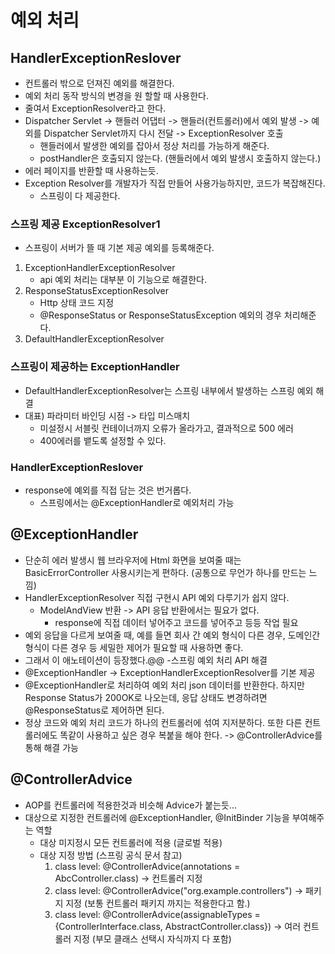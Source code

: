 # 예외 처리

## HandlerExceptionReslover
- 컨트롤러 밖으로 던져진 예외를 해결한다.
- 예외 처리 동작 방식의 변경을 원 할할 때 사용한다.
- 줄여서 ExceptionResolver라고 한다.
- Dispatcher Servlet -> 핸들러 어댑터 -> 핸들러(컨트롤러)에서 예외 발생 -> 예외를 Dispatcher Servlet까지 다시 전달 -> ExceptionResolver 호출
  - 핸들러에서 발생한 예외를 잡아서 정상 처리를 가능하게 해준다.
  - postHandler은 호출되지 않는다. (핸들러에서 예외 발생시 호출하지 않는다.)
- 에러 페이지를 반환할 때 사용하는듯.
- Exception Resolver를 개발자가 직접 만들어 사용가능하지만, 코드가 복잡해진다. 
  - 스프링이 다 제공한다.

### 스프링 제공 ExceptionResolver1
- 스프링이 서버가 뜰 때 기본 제공 예외를 등록해준다.
1. ExceptionHandlerExceptionResolver
   - api 예외 처리는 대부분 이 기능으로 해결한다.
2. ResponseStatusExceptionResolver
   - Http 상태 코드 지정
   - @ResponseStatus or ResponseStatusException 예외의 경우 처리해준다.
3. DefaultHandlerExceptionResolver

### 스프링이 제공하는 ExceptionHandler
- DefaultHandlerExceptionResolver는 스프링 내부에서 발생하는 스프링 예외 해결
- 대표) 파라미터 바인딩 시점 -> 타입 미스매치 
  - 미설정시 서블릿 컨테이너까지 오류가 올라가고, 결과적으로 500 에러
  - 400에러를 뱉도록 설정할 수 있다.

### HandlerExceptionReslover
- response에 예외를 직접 담는 것은 번거롭다.
  - 스프링에서는 @ExceptionHandler로 예외처리 가능

## @ExceptionHandler
- 단순히 에러 발생시 웹 브라우저에 Html 화면을 보여줄 때는 BasicErrorController 사용시키는게 편하다. (공통으로 무언가 하나를 만드는 느낌)
- HandlerExceptionResolver 직접 구현시 API 예외 다루기가 쉽지 않다.
  - ModelAndView 반환 -> API 응답 반환에서는 필요가 없다.
    - response에 직접 데이터 넣어주고 코드를 넣어주고 등등 작업 필요
- 예외 응답을 다르게 보여줄 때, 예를 들면 회사 간 예외 형식이 다른 경우, 도메인간 형식이 다른 경우 등 세밀한 제어가 필요할 때 사용하면 좋다.
- 그래서 이 애노테이션이 등장했다.@@
  -스프링 예외 처리 API 해결
- @ExceptionHandler -> ExceptionHandlerExceptionResolver를 기본 제공
- @ExceptionHandler로 처리하여 예외 처리 json 데이터를 반환한다. 하지만 Response Status가 200OK로 나오는데, 응답 상태도 변경하려면 @ResponseStatus로 제어하면 된다.
- 정상 코드와 예외 처리 코드가 하나의 컨트롤러에 섞여 지저분하다. 또한 다른 컨트롤러에도 똑같이 사용하고 싶은 경우 복붙을 해야 한다. -> @ControllerAdvice를 통해 해결 가능

## @ControllerAdvice
- AOP를 컨트롤러에 적용한것과 비슷해 Advice가 붙는듯...
- 대상으로 지정한 컨트롤러에 @ExceptionHandler, @InitBinder 기능을 부여해주는 역할
  - 대상 미지정시 모든 컨트롤러에 적용 (글로벌 적용)
  - 대상 지정 방법 (스프링 공식 문서 참고)
    1. class level: @ControllerAdvice(annotations = AbcController.class) -> 컨트롤러 지정
    2. class level: @ControllerAdvice("org.example.controllers") -> 패키지 지정 (보통 컨트롤러 패키지 까지는 적용한다고 함.)
    3. class level: @ControllerAdvice(assignableTypes = {ControllerInterface.class, AbstractController.class}) -> 여러 컨트롤러 지정 (부모 클래스 선택시 자식까지 다 포함)